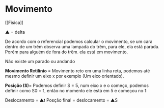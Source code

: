# Movimento
[[Fisica]]

▲ = delta   

De acordo com o referencial podemos calcular o movimento, se um cara dentro de um trêm observa uma lampada do trêm, para ele, ela está parada. Porém para alguém de fora do trêm. ela está em movimento.

Não existe um parado ou andando 

**Movimento Retilínio** = Movimento reto em uma linha reta, podemos até mesmo definir um eixo x por exemplo (Um eixo orientado).

**Posição (S)**= Podemos definir S = 5, num eixo x e o começo, podemos definir como S0 = 1, então no momento ele está em 5 e começou no 1

Deslocamento = ▲t 
Posção final = deslocamento = ▲S
